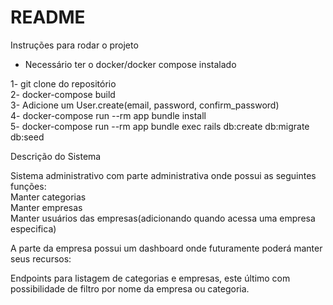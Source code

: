 # README

Instruções para rodar o projeto

* Necessário ter o docker/docker compose instalado <br/>

1- git clone do repositório <br/>
2- docker-compose build <br/>
3- Adicione um User.create(email, password, confirm_password) <br/>
4- docker-compose run --rm app bundle install <br/>
5- docker-compose run --rm app bundle exec rails db:create db:migrate db:seed <br/>


Descrição do Sistema <br/>

Sistema administrativo com parte administrativa onde possui as seguintes funções: <br/>
Manter categorias <br/>
Manter empresas <br/>
Manter usuários das empresas(adicionando quando acessa uma empresa especifica) <br/>

A parte da empresa possui um dashboard onde futuramente poderá manter seus recursos: <br/>

Endpoints para listagem de categorias e empresas, este último com possibilidade de filtro por nome da empresa ou categoria.


